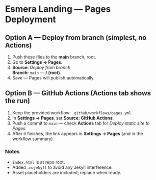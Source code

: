 # Esmera Landing — Pages Deployment

## Option A — Deploy from branch (simplest, no Actions)
1. Push these files to the **main** branch, root.
2. Go to **Settings → Pages**.
3. **Source:** *Deploy from branch*.  
   **Branch:** `main` — **/ (root)**.
4. Save — Pages will publish automatically.

## Option B — GitHub Actions (Actions tab shows the run)
1. Keep the provided workflow: `.github/workflows/pages.yml`.
2. In **Settings → Pages**, set **Source: GitHub Actions**.
3. Push a commit to `main` — check **Actions** tab for *Deploy static site to Pages*.
4. After it finishes, the link appears in **Settings → Pages** (and in the workflow summary).

### Notes
- `index.html` is at repo root.
- Added `.nojekyll` to avoid any Jekyll interference.
- Asset placeholders are included; replace when ready.
